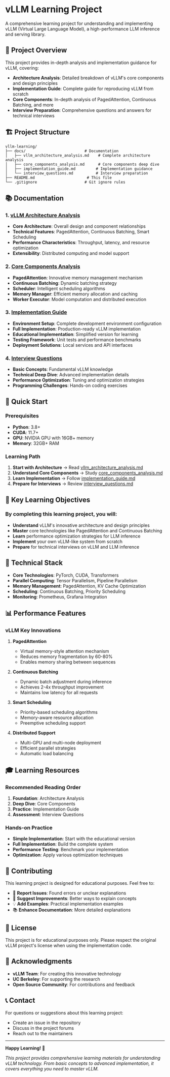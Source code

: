 # vLLM Learning Project

A comprehensive learning project for understanding and implementing vLLM (Virtual Large Language Model), a high-performance LLM inference and serving library.

## 📖 Project Overview

This project provides in-depth analysis and implementation guidance for vLLM, covering:

- **Architecture Analysis**: Detailed breakdown of vLLM's core components and design principles
- **Implementation Guide**: Complete guide for reproducing vLLM from scratch
- **Core Components**: In-depth analysis of PagedAttention, Continuous Batching, and more
- **Interview Preparation**: Comprehensive questions and answers for technical interviews

## 🏗️ Project Structure

```
vllm-learning/
├── docs/                          # Documentation
│   ├── vllm_architecture_analysis.md    # Complete architecture analysis
│   ├── core_components_analysis.md      # Core components deep dive
│   ├── implementation_guide.md         # Implementation guidance
│   └── interview_questions.md          # Interview preparation
├── README.md                       # This file
└── .gitignore                     # Git ignore rules
```

## 📚 Documentation

### 1. [vLLM Architecture Analysis](docs/vllm_architecture_analysis.md)
- **Core Architecture**: Overall design and component relationships
- **Technical Features**: PagedAttention, Continuous Batching, Smart Scheduling
- **Performance Characteristics**: Throughput, latency, and resource optimization
- **Extensibility**: Distributed computing and model support

### 2. [Core Components Analysis](docs/core_components_analysis.md)
- **PagedAttention**: Innovative memory management mechanism
- **Continuous Batching**: Dynamic batching strategy
- **Scheduler**: Intelligent scheduling algorithms
- **Memory Manager**: Efficient memory allocation and caching
- **Worker Executor**: Model computation and distributed execution

### 3. [Implementation Guide](docs/implementation_guide.md)
- **Environment Setup**: Complete development environment configuration
- **Full Implementation**: Production-ready vLLM implementation
- **Educational Implementation**: Simplified version for learning
- **Testing Framework**: Unit tests and performance benchmarks
- **Deployment Solutions**: Local services and API interfaces

### 4. [Interview Questions](docs/interview_questions.md)
- **Basic Concepts**: Fundamental vLLM knowledge
- **Technical Deep Dive**: Advanced implementation details
- **Performance Optimization**: Tuning and optimization strategies
- **Programming Challenges**: Hands-on coding exercises

## 🚀 Quick Start

### Prerequisites
- **Python**: 3.8+
- **CUDA**: 11.7+
- **GPU**: NVIDIA GPU with 16GB+ memory
- **Memory**: 32GB+ RAM

### Learning Path

1. **Start with Architecture** → Read [vllm_architecture_analysis.md](docs/vllm_architecture_analysis.md)
2. **Understand Core Components** → Study [core_components_analysis.md](docs/core_components_analysis.md)
3. **Learn Implementation** → Follow [implementation_guide.md](docs/implementation_guide.md)
4. **Prepare for Interviews** → Review [interview_questions.md](docs/interview_questions.md)

## 🎯 Key Learning Objectives

### By completing this learning project, you will:

- **Understand** vLLM's innovative architecture and design principles
- **Master** core technologies like PagedAttention and Continuous Batching
- **Learn** performance optimization strategies for LLM inference
- **Implement** your own vLLM-like system from scratch
- **Prepare** for technical interviews on vLLM and LLM inference

## 🔧 Technical Stack

- **Core Technologies**: PyTorch, CUDA, Transformers
- **Parallel Computing**: Tensor Parallelism, Pipeline Parallelism
- **Memory Management**: PagedAttention, KV Cache Optimization
- **Scheduling**: Continuous Batching, Priority Scheduling
- **Monitoring**: Prometheus, Grafana Integration

## 📊 Performance Features

### vLLM Key Innovations

1. **PagedAttention**
   - Virtual memory-style attention mechanism
   - Reduces memory fragmentation by 60-80%
   - Enables memory sharing between sequences

2. **Continuous Batching**
   - Dynamic batch adjustment during inference
   - Achieves 2-4x throughput improvement
   - Maintains low latency for all requests

3. **Smart Scheduling**
   - Priority-based scheduling algorithms
   - Memory-aware resource allocation
   - Preemptive scheduling support

4. **Distributed Support**
   - Multi-GPU and multi-node deployment
   - Efficient parallel strategies
   - Automatic load balancing

## 🎓 Learning Resources

### Recommended Reading Order

1. **Foundation**: Architecture Analysis
2. **Deep Dive**: Core Components
3. **Practice**: Implementation Guide
4. **Assessment**: Interview Questions

### Hands-on Practice

- **Simple Implementation**: Start with the educational version
- **Full Implementation**: Build the complete system
- **Performance Testing**: Benchmark your implementation
- **Optimization**: Apply various optimization techniques

## 🤝 Contributing

This learning project is designed for educational purposes. Feel free to:

- 📝 **Report Issues**: Found errors or unclear explanations
- 🔄 **Suggest Improvements**: Better ways to explain concepts
- 💡 **Add Examples**: Practical implementation examples
- 📚 **Enhance Documentation**: More detailed explanations

## 📄 License

This project is for educational purposes only. Please respect the original vLLM project's license when using the implementation code.

## 🙏 Acknowledgments

- **vLLM Team**: For creating this innovative technology
- **UC Berkeley**: For supporting the research
- **Open Source Community**: For contributions and feedback

## 📞 Contact

For questions or suggestions about this learning project:
- Create an issue in the repository
- Discuss in the project forums
- Reach out to the maintainers

---

**Happy Learning! 🚀**

*This project provides comprehensive learning materials for understanding vLLM technology. From basic concepts to advanced implementation, it covers everything you need to master vLLM.*